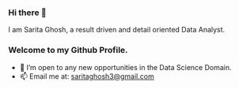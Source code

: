 ### Hi there 👋
I am Sarita Ghosh, a result driven and detail oriented Data Analyst. 
### Welcome to my Github Profile.
* 🔭 I’m open to any new opportunities in the Data Science Domain.
* 📫 Email me at: saritaghosh3@gmail.com
<!--
**S3Ghosh/S3Ghosh** is a ✨ _special_ ✨ repository because its `README.md` (this file) appears on your GitHub profile.

Here are some ideas to get you started:


- 🌱 I’m currently learning ...
- 👯 I’m looking to collaborate on ...
- 🤔 I’m looking for help with ...
- 💬 Ask me about ...
- 📫 How to reach me: ...
- 😄 Pronouns: ...
- ⚡ Fun fact: ...
-->

